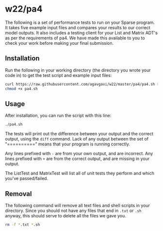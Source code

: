 # w22/pa4

The following is a set of performance tests to run on your Sparse program.
It takes five example input files and compares your results to our correct
model outputs. It also includes a testing client for your List and Matrix
ADT's as per the requirements of pa4. We have made this available to you to
check your work before making your final submission.

## Installation

Run the following in your working directory (the directory you wrote your code
in) to get the test script and example input files:

```bash
curl https://raw.githubusercontent.com/agavgavi/w22/master/pa4/pa4.sh > pa4.sh
chmod +x pa4.sh
```

## Usage

After installation, you can run the script with this line:

```bash
./pa4.sh
```

The tests will print out the difference between your output and the correct output,
using the `diff` command. Lack of any output between the set of "=========="
means that your program is running correctly.

Any lines prefixed with `-` are from your own output, and are incorrect. Any
lines prefixed with `+` are from the correct output, and are missing in your
output.

The ListTest and MatrixTest will list all of unit tests they perform and which
you've passed/failed.

## Removal

The following command will remove all text files and shell scripts in your
directory. Since you should not have any files that end in `.txt` or `.sh`
anyway, this should serve to delete all the files we gave you.

```bash
rm -f *.txt *.sh
```
